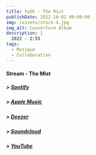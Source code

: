```yaml
---
title: VyOk - The Mist
publishDate: 2022-10-02 00:00:00
img: /assets/stock-4.jpg
img_alt: Couverture Album
description: |
  2022 - 2:55
tags:
  - Musique
  - Collaboration
---
```


#### Stream - The Mist
  ##### > <a href="https://open.spotify.com/intl-fr/track/3wrf2IorzAObZOkEVfC1oW?si=9294e97ce81843c6">Spotify</a>
  ##### > <a href="https://music.apple.com/gb/album/the-mist-single/1654615567">Apple Music</a>
  ##### > <a href="https://deezer.page.link/aDeujfKdfumJuBBEA">Deezer</a>
  ##### > <a href="https://soundcloud.com/vyok1/vyok-the-mist">Soundcloud</a>
  ##### > <a href="https://www.youtube.com/watch?v=Qk7X7aauXnc">YouTube</a>